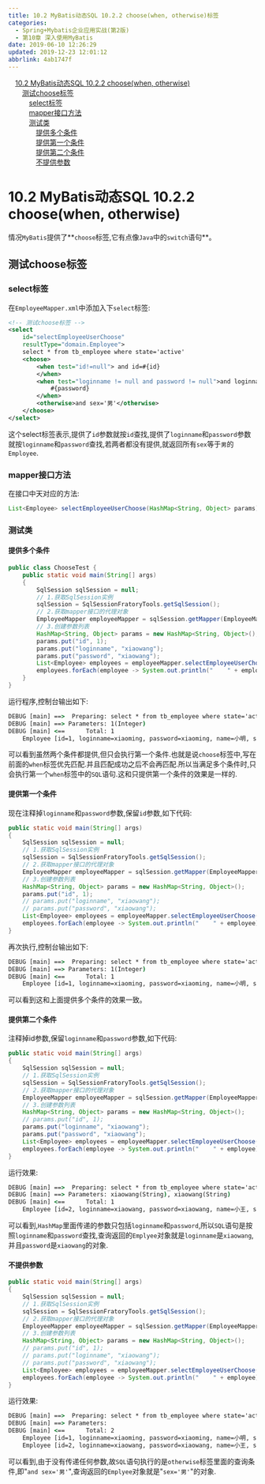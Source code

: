 ```yaml
---
title: 10.2 MyBatis动态SQL 10.2.2 choose(when, otherwise)标签
categories: 
  - Spring+Mybatis企业应用实战(第2版)
  - 第10章 深入使用MyBatis
date: 2019-06-10 12:26:29
updated: 2019-12-23 12:01:12
abbrlink: 4ab1747f
---
```

<div id='my_toc'><a href="/JavaReadingNotes/4ab1747f/#10-2-MyBatis动态SQL-10-2-2-choose-when-otherwise" class="header_1">10.2 MyBatis动态SQL 10.2.2 choose(when, otherwise)</a>&nbsp;<br><a href="/JavaReadingNotes/4ab1747f/#测试choose标签" class="header_2">测试choose标签</a>&nbsp;<br><a href="/JavaReadingNotes/4ab1747f/#select标签" class="header_3">select标签</a>&nbsp;<br><a href="/JavaReadingNotes/4ab1747f/#mapper接口方法" class="header_3">mapper接口方法</a>&nbsp;<br><a href="/JavaReadingNotes/4ab1747f/#测试类" class="header_3">测试类</a>&nbsp;<br><a href="/JavaReadingNotes/4ab1747f/#提供多个条件" class="header_4">提供多个条件</a>&nbsp;<br><a href="/JavaReadingNotes/4ab1747f/#提供第一个条件" class="header_4">提供第一个条件</a>&nbsp;<br><a href="/JavaReadingNotes/4ab1747f/#提供第二个条件" class="header_4">提供第二个条件</a>&nbsp;<br><a href="/JavaReadingNotes/4ab1747f/#不提供参数" class="header_4">不提供参数</a>&nbsp;<br></div>
<style>.header_1{margin-left: 1em;}.header_2{margin-left: 2em;}.header_3{margin-left: 3em;}.header_4{margin-left: 4em;}.header_5{margin-left: 5em;}.header_6{margin-left: 6em;}</style>
<!--more-->
<script>if (navigator.platform.search('arm')==-1){document.getElementById('my_toc').style.display = 'none';}var e,p = document.getElementsByTagName('p');while (p.length>0) {e = p[0];e.parentElement.removeChild(e);}</script>

<!--end-->
# 10.2 MyBatis动态SQL 10.2.2 choose(when, otherwise) #
情况`MyBatis`提供了**`choose`标签,它有点像`Java`中的`switch`语句**。
## 测试choose标签 ##
### select标签 ###
在`EmployeeMapper.xml`中添加入下`select`标签:
```xml
<!-- 测试choose标签 -->
<select
    id="selectEmployeeUserChoose"
    resultType="domain.Employee">
    select * from tb_employee where state='active'
    <choose>
        <when test="id!=null"> and id=#{id}
        </when>
        <when test="loginname != null and password != null">and loginname = #{loginname} and password =
            #{password}
        </when>
        <otherwise>and sex='男'</otherwise>
    </choose>
</select>
```
这个select标签表示,提供了`id`参数就按`id`查找,提供了`loginname`和`password`参数就按`loginname`和`password`查找,若两者都没有提供,就返回所有`sex`等于`男`的`Employee`.
### mapper接口方法 ###
在接口中天对应的方法:
```java
List<Employee> selectEmployeeUserChoose(HashMap<String, Object> params);
```
### 测试类 ###
#### 提供多个条件 ####
```java
public class ChooseTest {
    public static void main(String[] args)
    {
        SqlSession sqlSession = null;
        // 1.获取SqlSession实例
        sqlSession = SqlSessionFratoryTools.getSqlSession();
        // 2.获取mapper接口的代理对象
        EmployeeMapper employeeMapper = sqlSession.getMapper(EmployeeMapper.class);
        // 3.创建参数列表
        HashMap<String, Object> params = new HashMap<String, Object>();
        params.put("id", 1);
        params.put("loginname", "xiaowang");
        params.put("password", "xiaowang");
        List<Employee> employees = employeeMapper.selectEmployeeUserChoose(params);
        employees.forEach(employee -> System.out.println("    " + employee));
    }
}
```
运行程序,控制台输出如下:
```cmd
DEBUG [main] ==>  Preparing: select * from tb_employee where state='active' and id=? 
DEBUG [main] ==> Parameters: 1(Integer)
DEBUG [main] <==      Total: 1
    Employee [id=1, loginname=xiaoming, password=xiaoming, name=小明, sex=男, age=19, phone=123456789123, sal=9800.0, state=active]
```
可以看到虽然两个条件都提供,但只会执行第一个条件.也就是说`choose`标签中,写在前面的`when`标签优先匹配.并且匹配成功之后不会再匹配.所以当满足多个条件时,只会执行第一个`when`标签中的`SQL`语句.这和只提供第一个条件的效果是一样的.
#### 提供第一个条件 ####
现在注释掉`loginname`和`password`参数,保留`id`参数,如下代码:
```java
public static void main(String[] args)
{
    SqlSession sqlSession = null;
    // 1.获取SqlSession实例
    sqlSession = SqlSessionFratoryTools.getSqlSession();
    // 2.获取mapper接口的代理对象
    EmployeeMapper employeeMapper = sqlSession.getMapper(EmployeeMapper.class);
    // 3.创建参数列表
    HashMap<String, Object> params = new HashMap<String, Object>();
    params.put("id", 1);
    // params.put("loginname", "xiaowang");
    // params.put("password", "xiaowang");
    List<Employee> employees = employeeMapper.selectEmployeeUserChoose(params);
    employees.forEach(employee -> System.out.println("    " + employee));
}
```
再次执行,控制台输出如下:
```cmd
DEBUG [main] ==>  Preparing: select * from tb_employee where state='active' and id=? 
DEBUG [main] ==> Parameters: 1(Integer)
DEBUG [main] <==      Total: 1
    Employee [id=1, loginname=xiaoming, password=xiaoming, name=小明, sex=男, age=19, phone=123456789123, sal=9800.0, state=active]
```
可以看到这和上面提供多个条件的效果一致。
#### 提供第二个条件 ####
注释掉id参数,保留`loginname`和`password`参数,如下代码:
```java
public static void main(String[] args)
{
    SqlSession sqlSession = null;
    // 1.获取SqlSession实例
    sqlSession = SqlSessionFratoryTools.getSqlSession();
    // 2.获取mapper接口的代理对象
    EmployeeMapper employeeMapper = sqlSession.getMapper(EmployeeMapper.class);
    // 3.创建参数列表
    HashMap<String, Object> params = new HashMap<String, Object>();
    // params.put("id", 1);
    params.put("loginname", "xiaowang");
    params.put("password", "xiaowang");
    List<Employee> employees = employeeMapper.selectEmployeeUserChoose(params);
    employees.forEach(employee -> System.out.println("    " + employee));
}
```
运行效果:
```cmd
DEBUG [main] ==>  Preparing: select * from tb_employee where state='active' and loginname = ? and password = ? 
DEBUG [main] ==> Parameters: xiaowang(String), xiaowang(String)
DEBUG [main] <==      Total: 1
    Employee [id=2, loginname=xiaowang, password=xiaowang, name=小王, sex=男, age=21, phone=123456789123, sal=6800.0, state=active]
```
可以看到,`HashMap`里面传递的参数只包括`loginname`和`password`,所以`SQL`语句是按照`loginname`和`password`查找,查询返回的`Emplyee`对象就是`loginname`是`xiaowang`,并且`password`是`xiaowang`的对象.
#### 不提供参数 ####
```java
public static void main(String[] args)
{
    SqlSession sqlSession = null;
    // 1.获取SqlSession实例
    sqlSession = SqlSessionFratoryTools.getSqlSession();
    // 2.获取mapper接口的代理对象
    EmployeeMapper employeeMapper = sqlSession.getMapper(EmployeeMapper.class);
    // 3.创建参数列表
    HashMap<String, Object> params = new HashMap<String, Object>();
    // params.put("id", 1);
    // params.put("loginname", "xiaowang");
    // params.put("password", "xiaowang");
    List<Employee> employees = employeeMapper.selectEmployeeUserChoose(params);
    employees.forEach(employee -> System.out.println("    " + employee));
}
```
运行效果:
```cmd
DEBUG [main] ==>  Preparing: select * from tb_employee where state='active' and sex='男' 
DEBUG [main] ==> Parameters: 
DEBUG [main] <==      Total: 2
    Employee [id=1, loginname=xiaoming, password=xiaoming, name=小明, sex=男, age=19, phone=123456789123, sal=9800.0, state=active]
    Employee [id=2, loginname=xiaowang, password=xiaowang, name=小王, sex=男, age=21, phone=123456789123, sal=6800.0, state=active]

```
可以看到,由于没有传递任何参数,故`SQL`语句执行的是`otherwise`标签里面的查询条件,即"`and sex='男'`",查询返回的`Emplyee`对象就是"`sex='男'`"的对象.

